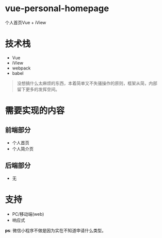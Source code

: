 # vue-personal-homepage
个人首页Vue + iView

# 技术栈
- Vue
- iView
- webpack
- babel
  
> 没想搞什么太麻烦的东西，本着简单又不失骚操作的原则，框架从简，内部留下更多的发挥空间。

# 需要实现的内容

## 前端部分
- 个人首页
- 个人简介页
  
## 后端部分
- 无

# 支持
- PC/移动端(web)
- 响应式

**ps**: 微信小程序不做是因为实在不知道申请什么类型。